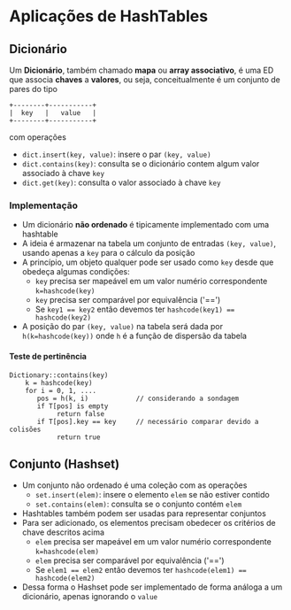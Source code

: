 # Aplicações de HashTables 

## Dicionário

Um **Dicionário**, também chamado **mapa** ou **array associativo**, é uma ED que associa **chaves** a **valores**, ou seja, conceitualmente é um conjunto de pares do tipo

```
+--------+-----------+
|  key   |   value   |
+--------+-----------+
```

com operações

- `dict.insert(key, value)`: insere o par `(key, value)`
- `dict.contains(key)`: consulta se o dicionário contem algum valor  associado à chave `key`
- `dict.get(key)`: consulta o valor associado à chave `key`


### Implementação 

- Um dicionário **não ordenado** é tipicamente implementado com uma hashtable
- A ideia é armazenar na tabela um conjunto de entradas `(key, value)`, usando apenas a `key` para o cálculo da posição 
- A princípio, um objeto qualquer pode ser usado como `key` desde que obedeça algumas condições:
    - `key` precisa ser mapeável em um valor numério correspondente `k=hashcode(key)` 
    - `key` precisa ser comparável por equivalência ('==')
    - Se `key1 == key2` então devemos ter `hashcode(key1) == hashcode(key2)`
- A posição do par `(key, value)` na tabela será dada por `h(k=hashcode(key))` onde `h` é a função de dispersão da tabela


#### Teste de pertinência

```
Dictionary::contains(key)
    k = hashcode(key)
    for i = 0, 1, ....
       pos = h(k, i)            // considerando a sondagem
       if T[pos] is empty
            return false
       if T[pos].key == key     // necessário comparar devido a colisões
            return true
```



## Conjunto (Hashset)

- Um conjunto não ordenado é uma coleção com as operações
    - `set.insert(elem)`: insere o elemento `elem` se não estiver contido 
    - `set.contains(elem)`: consulta se o conjunto contém `elem`
- Hashtables também podem ser usadas para representar conjuntos 
- Para ser adicionado, os elementos precisam obedecer os critérios de chave descritos acima
    - `elem` precisa ser mapeável em um valor numério correspondente `k=hashcode(elem)` 
    - `elem` precisa ser comparável por equivalência ('==')
    - Se `elem1 == elem2` então devemos ter `hashcode(elem1) == hashcode(elem2)`
- Dessa forma o Hashset pode ser implementado de forma análoga a um dicionário, apenas ignorando o `value`